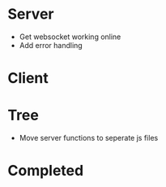# Server
 - Get websocket working online
 - Add error handling

# Client

# Tree
 - Move server functions to seperate js files

# Completed
